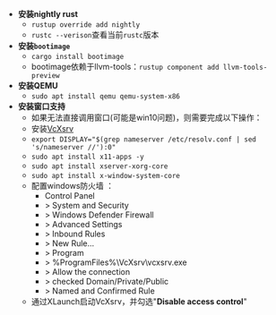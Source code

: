 - **安装nightly rust**
	- ``rustup override add nightly``
	- ``rustc --verison``查看当前``rustc``版本
- **安装`bootimage`**
	- ``cargo install bootimage``
	- bootimage依赖于llvm-tools：``rustup component add llvm-tools-preview``
- **安装QEMU**
	- ``sudo apt install qemu qemu-system-x86``
- **安装窗口支持**
	- 如果无法直接调用窗口(可能是win10问题)，则需要完成以下操作：
	- 安装[VcXsrv](https://sourceforge.net/projects/vcxsrv/)
	- ``export DISPLAY="$(grep nameserver /etc/resolv.conf | sed 's/nameserver //'):0"``
	- ``sudo apt install x11-apps -y``
	- ``sudo apt install xserver-xorg-core``
	- `sudo apt install x-window-system-core`
	- 配置windows防火墙 ：
		- Control Panel
		- \> System and Security
		- \> Windows Defender Firewall
		- \> Advanced Settings
		- \> Inbound Rules
		- \> New Rule...
		- \> Program
		- \> %ProgramFiles%\VcXsrv\vcxsrv.exe
		- \> Allow the connection
		- \> checked Domain/Private/Public
		- \> Named and Confirmed Rule
	- 通过XLaunch启动VcXsrv，并勾选"**Disable access control**"